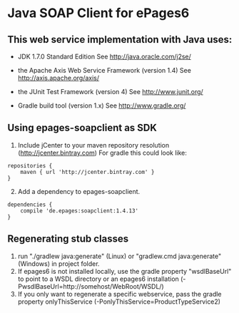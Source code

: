 # Java SOAP Client for ePages6 #

## This web service implementation with Java uses: ##

- JDK 1.7.0 Standard Edition
  See http://java.oracle.com/j2se/

- the Apache Axis Web Service Framework (version 1.4)
  See http://axis.apache.org/axis/

- the JUnit Test Framework (version 4)
  See http://www.junit.org/

- Gradle build tool (version 1.x)
  See http://www.gradle.org/

## Using epages-soapclient as SDK ##

1. Include jCenter to your maven repository resolution (http://jcenter.bintray.com)
   For gradle this could look like:    
```
repositories {
    maven { url 'http://jcenter.bintray.com' }
}
```

2. Add a dependency to epages-soapclient. 
```
dependencies {
    compile 'de.epages:soapclient:1.4.13'
}
```

## Regenerating stub classes ##

1. run "./gradlew java:generate" (Linux) or "gradlew.cmd java:generate" (Windows) in project folder.
2. If epages6 is not installed locally, use the
   gradle property "wsdlBaseUrl" to point to a WSDL directory or an epages6 
   installation (-PwsdlBaseUrl=http://somehost/WebRoot/WSDL/)
3. If you only want to regenerate a specific webservice, pass the gradle property 
   onlyThisService (-PonlyThisService=ProductTypeService2)
